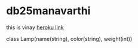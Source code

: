 # db25manavarthi
this is vinay
[heroku link](https://db25manavarthi.herokuapp.com/)

class Lamp(name(string), color(string), weight(int))
